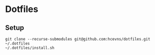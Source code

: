 # Dotfiles

## Setup

```
git clone --recurse-submodules git@github.com:hcevns/dotfiles.git ~/.dotfiles
~/.dotfiles/install.sh
```
